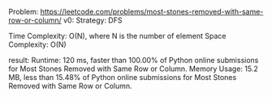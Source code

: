 Problem: https://leetcode.com/problems/most-stones-removed-with-same-row-or-column/
v0:
Strategy: DFS

Time Complexity: O(N), where  N is the number of element
Space Complexity: O(N)

result:
Runtime: 120 ms, faster than 100.00% of Python online submissions for Most Stones Removed with Same Row or Column.
Memory Usage: 15.2 MB, less than 15.48% of Python online submissions for Most Stones Removed with Same Row or Column.
